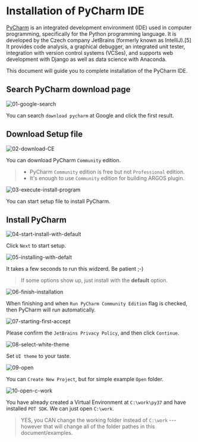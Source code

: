 # Installation of PyCharm IDE

[PyCharm](https://en.wikipedia.org/wiki/PyCharm) is an integrated development environment (IDE) used in computer programming, specifically for the Python programming language. It is developed by the Czech company JetBrains (formerly known as IntelliJ).[5] It provides code analysis, a graphical debugger, an integrated unit tester, integration with version control systems (VCSes), and supports web development with Django as well as data science with Anaconda.

This document will guide you to complete installation of the PyCharm IDE.

## Search PyCharm download page
![01-google-search](https://raw.githubusercontent.com/Jerry-Chae/pot-sdk-doc/main/Captures/02-install_PyCharm/01-google-search.png)

You can search `download pycharm` at Google and click the first result.

## Download Setup file
![02-download-CE](https://raw.githubusercontent.com/Jerry-Chae/pot-sdk-doc/main/Captures/02-install_PyCharm/02-download-CE.png)

You can download PyCharm `Community` edition.

> * PyCharm `Community` edition is free but not `Professional` edition.
> * It's enough to use `Community` edition for building ARGOS plugin.

![03-execute-install-program](https://raw.githubusercontent.com/Jerry-Chae/pot-sdk-doc/main/Captures/02-install_PyCharm/03-execute-install-program.png)

You can start setup file to install PyCharm.

## Install PyCharm

![04-start-install-with-default](https://raw.githubusercontent.com/Jerry-Chae/pot-sdk-doc/main/Captures/02-install_PyCharm/04-start-install-with-default.png)

Click `Next` to start setup.

![05-installing-with-defalt](https://raw.githubusercontent.com/Jerry-Chae/pot-sdk-doc/main/Captures/02-install_PyCharm/05-installing-with-defalt.png)

It takes a few seconds to run this widzerd. Be patient ;-)

> If some options show up, just install with the **default** option.

![06-finish-installation](https://raw.githubusercontent.com/Jerry-Chae/pot-sdk-doc/main/Captures/02-install_PyCharm/06-finish-installation.png)

When finishing and when `Run PyCharm Community Edition` flag is checked, then PyCharm will run automatically.

![07-starting-first-accept](https://raw.githubusercontent.com/Jerry-Chae/pot-sdk-doc/main/Captures/02-install_PyCharm/07-starting-first-accept.png)

Please confirm the `JetBrains Privacy Policy`, and then click `Continue`.

![08-select-white-theme](https://raw.githubusercontent.com/Jerry-Chae/pot-sdk-doc/main/Captures/02-install_PyCharm/08-select-white-theme.png)

Set `UI theme` to your taste.

![09-open](https://raw.githubusercontent.com/Jerry-Chae/pot-sdk-doc/main/Captures/02-install_PyCharm/09-open.png)

You can `Create New Project`, but for simple example `Open` folder.

![10-open-c-work](https://raw.githubusercontent.com/Jerry-Chae/pot-sdk-doc/main/Captures/02-install_PyCharm/10-open-c-work.png)

You have already created a Virtual Environment at `C:\work\py37` and have installed `POT SDK`. We can just open `C:\work`.

> YES, you CAN change the working folder instead of `C:\work` --- however that will change all of the folder pathes in this document/examples.

